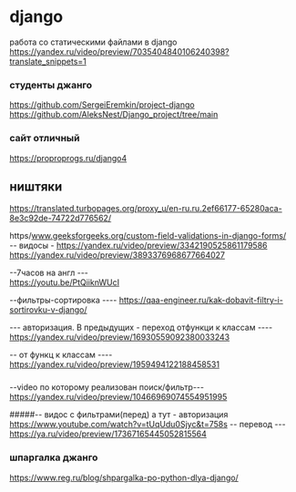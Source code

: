 # django

работа со статическими файлами в django
https://yandex.ru/video/preview/7035404840106240398?translate_snippets=1

### студенты джанго
https://github.com/SergeiEremkin/project-django<br>
https://github.com/AleksNest/Django_project/tree/main

### сайт отличный
https://proproprogs.ru/django4

## ништяки
https://translated.turbopages.org/proxy_u/en-ru.ru.2ef66177-65280aca-8e3c92de-74722d776562/

https/www.geeksforgeeks.org/custom-field-validations-in-django-forms/<br>
-- видосы - 
https://yandex.ru/video/preview/3342190525861179586<br>
https://yandex.ru/video/preview/3893376968677664027<br>

--7часов на англ ---<br>
https://youtu.be/PtQiiknWUcI

--фильтры-сортировка ----
https://qaa-engineer.ru/kak-dobavit-filtry-i-sortirovku-v-django/<br>

--- авторизация. В предыдущих - переход отфункци к классам ----<br>
https://yandex.ru/video/preview/16930559092380033243

-- от функц к классам ----
https://yandex.ru/video/preview/1959494122188458531

###
--video по которому реализован поиск/фильтр---
https://yandex.ru/video/preview/10466969074554951995

#####-- видос с фильтрами(перед) а тут - авторизация 
https://www.youtube.com/watch?v=tUqUdu0Sjyc&t=758s
-- перевод --- https://ya.ru/video/preview/17367165445052815564
### шпаргалка джанго
https://www.reg.ru/blog/shpargalka-po-python-dlya-django/


